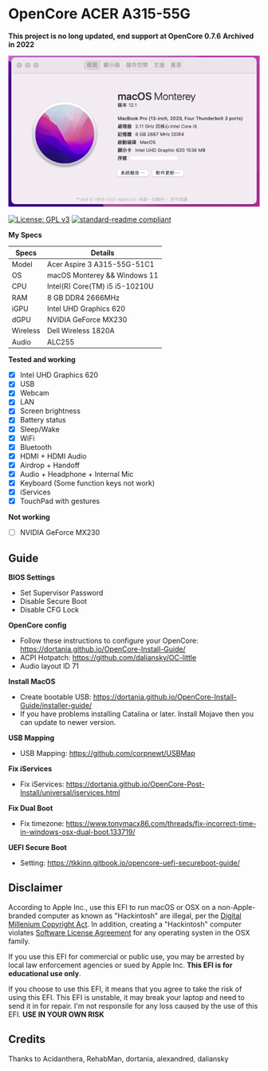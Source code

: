 # OpenCore ACER A315-55G

**This project is no long updated, end support at OpenCore 0.7.6**
**Archived in 2022**

![banner](banner.png)

[![License: GPL v3](https://img.shields.io/badge/License-GPLv3-blue.svg)](LICENSE)
[![standard-readme compliant](https://img.shields.io/badge/readme%20style-standard-brightgreen.svg?style=flat-square)](https://github.com/RichardLitt/standard-readme)



__My Specs__

| Specs | Details |
|------------|-------------------------------|
| Model | Acer Aspire 3 A315-55G-51C1 |
| OS | macOS Monterey && Windows 11  |
| CPU | Intel(R) Core(TM) i5 i5-10210U |
| RAM | 8 GB DDR4 2666MHz |
| iGPU | Intel UHD Graphics 620 |
| dGPU | NVIDIA GeForce MX230 |
| Wireless | Dell Wireless 1820A |
| Audio | ALC255 |

__Tested and working__

- [x] Intel UHD Graphics 620
- [x] USB
- [x] Webcam
- [x] LAN
- [x] Screen brightness
- [x] Battery status
- [x] Sleep/Wake
- [x] WiFi
- [x] Bluetooth
- [x] HDMI + HDMI Audio
- [x] Airdrop + Handoff
- [x] Audio + Headphone + Internal Mic
- [x] Keyboard (Some function keys not work)
- [x] iServices
- [x] TouchPad with gestures 

__Not working__

- [ ] NVIDIA GeForce MX230


## Guide

__BIOS Settings__

- Set Supervisor Password
- Disable Secure Boot
- Disable CFG Lock

__OpenCore config__

- Follow these instructions to configure your OpenCore: https://dortania.github.io/OpenCore-Install-Guide/  
- ACPI Hotpatch: https://github.com/daliansky/OC-little  
- Audio layout ID 71

__Install MacOS__

- Create bootable USB: https://dortania.github.io/OpenCore-Install-Guide/installer-guide/  
- If you have problems installing Catalina or later. Install Mojave then you can update to newer version.

__USB Mapping__

- USB Mapping: https://github.com/corpnewt/USBMap

__Fix iServices__

- Fix iServices: https://dortania.github.io/OpenCore-Post-Install/universal/iservices.html


__Fix Dual Boot__

- Fix timezone: https://www.tonymacx86.com/threads/fix-incorrect-time-in-windows-osx-dual-boot.133719/  

__UEFI Secure Boot__

- Setting: https://tkkinn.gitbook.io/opencore-uefi-secureboot-guide/


## Disclaimer

According to Apple Inc., use this EFI to run macOS or OSX on a non-Apple-branded computer as known as "Hackintosh" are illegal, per the [Digital Millenium Copyright Act](https://www.copyright.gov/dmca/). In addition, creating a "Hackintosh" computer violates [Software License Agreement](https://www.apple.com/legal/sla/docs/macOSMonterey.pdf) for any operating systen in the OSX family.

If you use this EFI for commercial or public use, you may be arrested by local law enforcement agencies or sued by Apple Inc. **This EFI is for educational use only**.

If you choose to use this EFI, it means that you agree to take the risk of using this EFI. This EFI is unstable, it may break your laptop and need to send it in for repair. I'm not responsile for any loss caused by the use of this EFI. **USE IN YOUR OWN RISK**

## Credits

Thanks to Acidanthera, RehabMan, dortania, alexandred, daliansky
